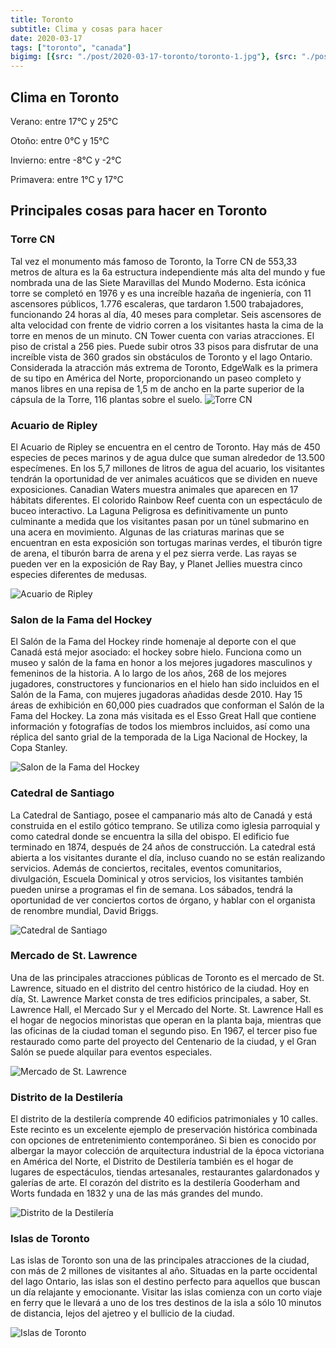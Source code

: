 ```yaml
---
title: Toronto
subtitle: Clima y cosas para hacer
date: 2020-03-17
tags: ["toronto", "canada"]
bigimg: [{src: "./post/2020-03-17-toronto/toronto-1.jpg"}, {src: "./post/2020-03-17-toronto/toronto-2.jpg"}, {src: "./post/2020-03-17-toronto/toronto-3.jpg"}]
---
```

 
## Clima en Toronto
Verano: entre 17°C y 25°C
 
Otoño: entre 0°C y 15°C
 
Invierno: entre -8°C y -2°C
 
Primavera: entre 1°C y 17°C
 
## Principales cosas para hacer en Toronto
 
### Torre CN
 
Tal vez el monumento más famoso de Toronto, la Torre CN de 553,33 metros de altura es la 6a estructura independiente más alta del mundo y fue nombrada una de las Siete Maravillas del Mundo Moderno. Esta icónica torre se completó en 1976 y es una increíble hazaña de ingeniería, con 11 ascensores públicos, 1.776 escaleras, que tardaron 1.500 trabajadores, funcionando 24 horas al día, 40 meses para completar. Seis ascensores de alta velocidad con frente de vidrio corren a los visitantes hasta la cima de la torre en menos de un minuto.
CN Tower cuenta con varias atracciones. El piso de cristal a 256 pies. Puede subir otros 33 pisos para disfrutar de una increíble vista de 360 grados sin obstáculos de Toronto y el lago Ontario. Considerada la atracción más extrema de Toronto, EdgeWalk es la primera de su tipo en América del Norte, proporcionando un paseo completo y manos libres en una repisa de 1,5 m de ancho en la parte superior de la cápsula de la Torre, 116 plantas sobre el suelo.
![Torre CN](./toronto-torre-cn.jpg)
 
### Acuario de Ripley
 
El Acuario de Ripley se encuentra en el centro de Toronto. Hay más de 450 especies de peces marinos y de agua dulce que suman alrededor de 13.500 especímenes. En los 5,7 millones de litros de agua del acuario, los visitantes tendrán la oportunidad de ver animales acuáticos que se dividen en nueve exposiciones. Canadian Waters muestra animales que aparecen en 17 hábitats diferentes. El colorido Rainbow Reef cuenta con un espectáculo de buceo interactivo. La Laguna Peligrosa es definitivamente un punto culminante a medida que los visitantes pasan por un túnel submarino en una acera en movimiento. Algunas de las criaturas marinas que se encuentran en esta exposición son tortugas marinas verdes, el tiburón tigre de arena, el tiburón barra de arena y el pez sierra verde. Las rayas se pueden ver en la exposición de Ray Bay, y Planet Jellies muestra cinco especies diferentes de medusas.
 
![Acuario de Ripley](./toronto-acuario-de-ripley.jpg)
 
### Salon de la Fama del Hockey
 
El Salón de la Fama del Hockey rinde homenaje al deporte con el que Canadá está mejor asociado: el hockey sobre hielo. Funciona como un museo y salón de la fama en honor a los mejores jugadores masculinos y femeninos de la historia. A lo largo de los años, 268 de los mejores jugadores, constructores y funcionarios en el hielo han sido incluidos en el Salón de la Fama, con mujeres jugadoras añadidas desde 2010. Hay 15 áreas de exhibición en 60,000 pies cuadrados que conforman el Salón de la Fama del Hockey. La zona más visitada es el Esso Great Hall que contiene información y fotografías de todos los miembros incluidos, así como una réplica del santo grial de la temporada de la Liga Nacional de Hockey, la Copa Stanley.
 
 
![Salon de la Fama del Hockey](./toronto-salon-de-la-fama-del-hockey.jpg)
 
### Catedral de Santiago
La Catedral de Santiago, posee el campanario más alto de Canadá y está construida en el estilo gótico temprano.  Se utiliza como iglesia parroquial y como catedral donde se encuentra la silla del obispo. El edificio fue terminado en 1874, después de 24 años de construcción. La catedral está abierta a los visitantes durante el día, incluso cuando no se están realizando servicios.
Además de conciertos, recitales, eventos comunitarios, divulgación, Escuela Dominical y otros servicios, los visitantes también pueden unirse a programas el fin de semana. Los sábados, tendrá la oportunidad de ver conciertos cortos de órgano, y hablar con el organista de renombre mundial, David Briggs. 
 
 
![Catedral de Santiago](./toronto-catedral-de-santiago.jpg)
 
### Mercado de St. Lawrence
Una de las principales atracciones públicas de Toronto es el mercado de St. Lawrence, situado en el distrito del centro histórico de la ciudad. Hoy en día, St. Lawrence Market consta de tres edificios principales, a saber, St. Lawrence Hall, el Mercado Sur y el Mercado del Norte. St. Lawrence Hall es el hogar de negocios minoristas que operan en la planta baja, mientras que las oficinas de la ciudad toman el segundo piso. En 1967, el tercer piso fue restaurado como parte del proyecto del Centenario de la ciudad, y el Gran Salón se puede alquilar para eventos especiales.
 
![Mercado de St. Lawrence](./toronto-mercado-de-st-lawrence.jpg)
 
### Distrito de la Destilería 
El distrito de la destilería comprende 40 edificios patrimoniales y 10 calles.  Este recinto es un excelente ejemplo de preservación histórica combinada con opciones de entretenimiento contemporáneo. Si bien es conocido por albergar la mayor colección de arquitectura industrial de la época victoriana en América del Norte, el Distrito de Destilería también es el hogar de lugares de espectáculos, tiendas artesanales, restaurantes galardonados y galerías de arte.  El corazón del distrito es la destilería Gooderham and Worts fundada en 1832 y una de las más grandes del mundo. 
 
![Distrito de la Destilería](./toronto-distrito-de-la-destileria.jpg)

### Islas de Toronto 
Las islas de Toronto son una de las principales atracciones de la ciudad, con más de 2 millones de visitantes al año. Situadas en la parte occidental del lago Ontario, las islas son el destino perfecto para aquellos que buscan un día relajante y emocionante. Visitar las islas comienza con un corto viaje en ferry que le llevará a uno de los tres destinos de la isla a sólo 10 minutos de distancia, lejos del ajetreo y el bullicio de la ciudad.
 
![Islas de Toronto](./toronto-islas-de-toronto.jpg)


